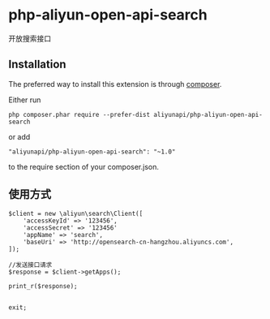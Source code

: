 # php-aliyun-open-api-search
开放搜索接口

Installation
------------

The preferred way to install this extension is through [composer](http://getcomposer.org/download/).

Either run

```
php composer.phar require --prefer-dist aliyunapi/php-aliyun-open-api-search
```

or add

```
"aliyunapi/php-aliyun-open-api-search": "~1.0"
```

to the require section of your composer.json.

使用方式
------------
```
$client = new \aliyun\search\Client([
    'accessKeyId' => '123456',
    'accessSecret' => '123456'
    'appName' => 'search',
    'baseUri' => 'http://opensearch-cn-hangzhou.aliyuncs.com',
]);

//发送接口请求
$response = $client->getApps();

print_r($response);


exit;
```